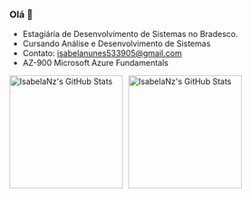 ### Olá 👋

- Estagiária de Desenvolvimento de Sistemas no Bradesco.
- Cursando Análise e Desenvolvimento de Sistemas
- Contato: isabelanunes533905@gmail.com
- AZ-900 Microsoft Azure Fundamentals


<div style="display: flex; align-items: center; gap: 10px;">
  <img src="https://github-readme-stats.vercel.app/api?username=IsabelaNz&theme=outrun&show_icons=true&hide_border=true&count_private=true" alt="IsabelaNz's GitHub Stats"  style="height: 200px;" />

  <img src="https://github-readme-stats.vercel.app/api/top-langs/?username=IsabelaNz&theme=outrun&show_icons=true&hide_border=true&layout=compact" alt="IsabelaNz's GitHub Stats"  style="height: 200px;" />
</div>



